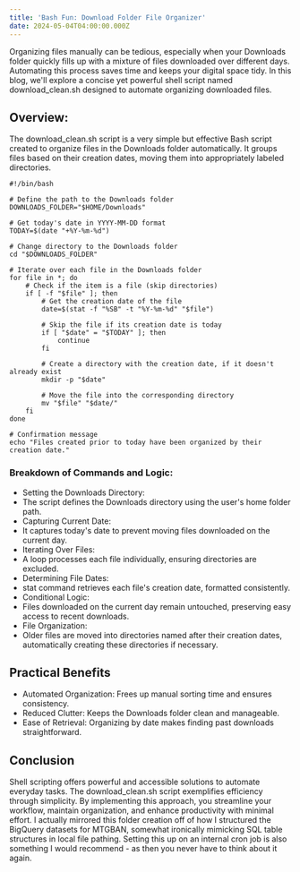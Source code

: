 ```yaml
---
title: 'Bash Fun: Download Folder File Organizer'
date: 2024-05-04T04:00:00.000Z
---
```


Organizing files manually can be tedious, especially when your Downloads folder quickly fills up with a mixture of files downloaded over different days. Automating this process saves time and keeps your digital space tidy. In this blog, we'll explore a concise yet powerful shell script named download\_clean.sh designed to automate organizing downloaded files.

## Overview:

The download\_clean.sh script is a very simple but effective Bash script created to organize files in the Downloads folder automatically. It groups files based on their creation dates, moving them into appropriately labeled directories.

```shell
#!/bin/bash

# Define the path to the Downloads folder
DOWNLOADS_FOLDER="$HOME/Downloads"

# Get today's date in YYYY-MM-DD format
TODAY=$(date "+%Y-%m-%d")

# Change directory to the Downloads folder
cd "$DOWNLOADS_FOLDER"

# Iterate over each file in the Downloads folder
for file in *; do
    # Check if the item is a file (skip directories)
    if [ -f "$file" ]; then
        # Get the creation date of the file
        date=$(stat -f "%SB" -t "%Y-%m-%d" "$file")

        # Skip the file if its creation date is today
        if [ "$date" = "$TODAY" ]; then
            continue
        fi
        
        # Create a directory with the creation date, if it doesn't already exist
        mkdir -p "$date"
        
        # Move the file into the corresponding directory
        mv "$file" "$date/"
    fi
done

# Confirmation message
echo "Files created prior to today have been organized by their creation date."
```

### Breakdown of Commands and Logic:

* Setting the Downloads Directory:
* The script defines the Downloads directory using the user's home folder path.
* Capturing Current Date:
* It captures today's date to prevent moving files downloaded on the current day.
* Iterating Over Files:
* A loop processes each file individually, ensuring directories are excluded.
* Determining File Dates:
* stat command retrieves each file's creation date, formatted consistently.
* Conditional Logic:
* Files downloaded on the current day remain untouched, preserving easy access to recent downloads.
* File Organization:
* Older files are moved into directories named after their creation dates, automatically creating these directories if necessary.

## Practical Benefits

* Automated Organization: Frees up manual sorting time and ensures consistency.
* Reduced Clutter: Keeps the Downloads folder clean and manageable.
* Ease of Retrieval: Organizing by date makes finding past downloads straightforward.

## Conclusion

Shell scripting offers powerful and accessible solutions to automate everyday tasks. The download\_clean.sh script exemplifies efficiency through simplicity. By implementing this approach, you streamline your workflow, maintain organization, and enhance productivity with minimal effort. I actually mirrored this folder creation off of how I structured the BigQuery datasets for MTGBAN, somewhat ironically mimicking SQL table structures in local file pathing. Setting this up on an internal cron job is also something I would recommend - as then you never have to think about it again.
